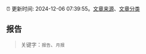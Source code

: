 :alarm_clock: 更新时间: 2024-12-06 07:39:55。[文章来源](/README.md)、[文章分类](/TAGS.md)

## 报告


> 关键字：`报告`、`月报`



